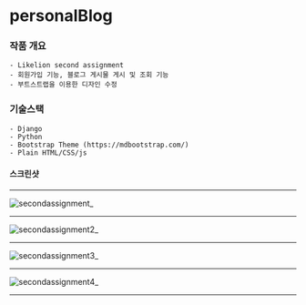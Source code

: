 # personalBlog

### 작품 개요
	- Likelion second assignment
	- 회원가입 기능, 블로그 게시물 게시 및 조회 기능
	- 부트스트랩을 이용한 디자인 수정


### 기술스택
	- Django
	- Python
	- Bootstrap Theme (https://mdbootstrap.com/)
	- Plain HTML/CSS/js


#### 스크린샷

***

![secondassignment_](https://user-images.githubusercontent.com/22811639/53878706-e5974180-404f-11e9-990d-3e51a31b16eb.png)

***

![secondassignment2_](https://user-images.githubusercontent.com/22811639/53878708-e7610500-404f-11e9-9a35-12065bc0f1b0.png)

***

![secondassignment3_](https://user-images.githubusercontent.com/22811639/53878712-ea5bf580-404f-11e9-81ac-37d00f037dfc.png)

***

![secondassignment4_](https://user-images.githubusercontent.com/22811639/53878713-ecbe4f80-404f-11e9-935e-b5c91b6556c6.png)

***
